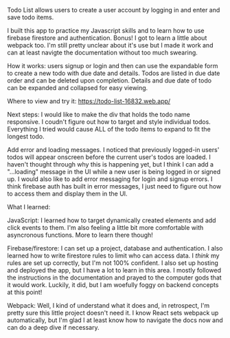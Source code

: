 Todo List allows users to create a user account by logging in and enter and save todo items. 

I built this app to practice my Javascript skills and to learn how to use firebase firestore and authentication. Bonus! I got to learn a little about webpack too. I'm still pretty unclear about it's use but I made it work and can at least navigte the documentation without too much swearing.

How it works: users signup or login and then can use the expandable form to create a new todo with due date and details. Todos are listed in due date order and can be deleted upon completion. Details and due date of todo can be expanded and collapsed for easy viewing.

Where to view and try it: https://todo-list-16832.web.app/

Next steps: I would like to make the div that holds the todo name responsive. I coudn't figure out how to target and style individual todos. Everything I tried would cause ALL of the todo items to expand to fit the longest todo. 

Add error and loading messages. I noticed that previously logged-in users' todos will appear onscreen before the current user's todos are loaded. I haven't thought through why this is happening yet, but I think I can add a "...loading" message in the UI while a new user is being logged in or signed up. 
I would also like to add error messaging for login and signup errors. I think firebase auth has built in error messages, I just need to figure out how to access them and display them in the UI. 

What I learned: 

JavaScript: I learned how to target dynamically created elements and add click events to them. I'm also feeling a little bit more comfortable with asyncronous functions. More to learn there though!

Firebase/firestore: I can set up a project, database and authentication. I also learned how to write firestore rules to limit who can access data. I *think* my rules are set up correctly, but I'm not 100% confident. I also set up hosting and deployed the app, but I have a lot to learn in this area. I mostly followed the instructions in the documentation and prayed to the computer gods that it would work. Luckily, it did, but I am woefully foggy on backend concepts at this point! 

Webpack: Well, I kind of understand what it does and, in retrospect, I'm pretty sure this little project doesn't need it. I know React sets webpack up automatically, but I'm glad I at least know how to navigate the docs now and can do a deep dive if necessary. 
